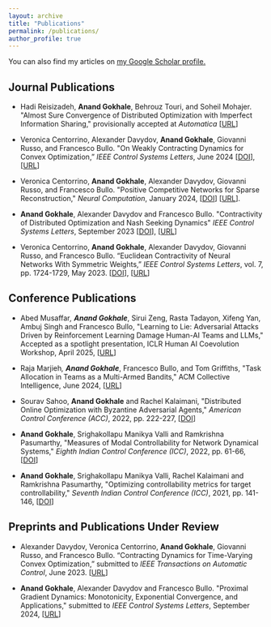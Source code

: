 ```yaml
---
layout: archive
title: "Publications"
permalink: /publications/
author_profile: true
---
```


You can also find my articles on <u><a href="https://scholar.google.com/citations?user=MBXSYV0AAAAJ&hl=en">my Google Scholar profile</a>.</u>



Journal Publications
------

* Hadi Reisizadeh, <b>Anand Gokhale</b>, Behrouz Touri, and Soheil Mohajer. "Almost Sure Convergence of Distributed Optimization with Imperfect Information Sharing," provisionally accepted at <i>Automatica</i> [[URL](https://arxiv.org/abs/2210.05897)]

* Veronica Centorrino, Alexander Davydov, <b>Anand Gokhale</b>, Giovanni Russo, and Francesco Bullo. "On Weakly Contracting Dynamics for Convex Optimization,” <i>IEEE Control Systems Letters</i>, June 2024 [[DOI](https://doi.org/10.1109/LCSYS.2024.3414348)], [[URL](https://arxiv.org/abs/2403.07572)]

* Veronica Centorrino, <b>Anand Gokhale</b>, Alexander Davydov, Giovanni Russo, and Francesco Bullo. "Positive Competitive Networks for Sparse Reconstruction," <i>Neural Computation</i>, January 2024, [[DOI](https://doi.org/10.1162/neco_a_01657)] [[URL](https://arxiv.org/abs/2311.03821)].

* <b>Anand Gokhale</b>, Alexander Davydov and Francesco Bullo. "Contractivity of Distributed Optimization and Nash Seeking Dynamics" <i>IEEE Control Systems Letters</i>, September 2023 [[DOI](https://doi.org/10.1109/LCSYS.2023.3341987)], [[URL](https://arxiv.org/abs/2309.05873)]

* Veronica Centorrino, <b>Anand Gokhale</b>, Alexander Davydov, Giovanni Russo, and Francesco Bullo. “Euclidean Contractivity of Neural Networks With Symmetric Weights,” <i>IEEE Control Systems Letters</i>, vol. 7, pp. 1724-1729, May 2023. [[DOI](https://doi.org/10.1109/LCSYS.2023.3278250)], [[URL](https://arxiv.org/abs/2302.13452)]


Conference Publications
------

* Abed Musaffar<sup>*</sup>, <b>Anand Gokhale<sup>*</sup></b>, Sirui Zeng, Rasta Tadayon, Xifeng Yan, Ambuj Singh and Francesco Bullo, "Learning to Lie: Adversarial Attacks Driven by Reinforcement Learning Damage Human-AI Teams and LLMs," Accepted as a spotlight presentation, ICLR Human AI Coevolution Workshop, April 2025, [[URL](https://arxiv.org/abs/2503.21983)] 

* Raja Marjieh<sup>*</sup>, <b>Anand Gokhale<sup>*</sup></b>, Francesco Bullo, and Tom Griffiths, "Task Allocation in Teams as a Multi-Armed Bandits," ACM Collective Intelligence, June 2024, [[URL](https://cocosci.princeton.edu/papers/marjieh2024task.pdf)] 

* Sourav Sahoo, <b>Anand Gokhale</b> and Rachel Kalaimani, "Distributed Online Optimization with Byzantine Adversarial Agents,"  <i>American Control Conference (ACC)</i>, 2022, pp. 222-227, [[DOI](https://doi.org/10.23919/ACC53348.2022.9867506)]

* <b>Anand Gokhale</b>, Srighakollapu Manikya Valli and Ramkrishna Pasumarthy, "Measures of Modal Controllability for Network Dynamical Systems,"  <i>Eighth Indian Control Conference (ICC)</i>, 2022, pp. 61-66, [[DOI](https://doi.org/10.1109/ICC56513.2022.10093332)]


* <b>Anand Gokhale</b>, Srighakollapu Manikya Valli, Rachel Kalaimani and Ramkrishna Pasumarthy, "Optimizing controllability metrics for target controllability," <i>Seventh Indian Control Conference (ICC)</i>, 2021, pp. 141-146, [[DOI](https://doi.org/10.1109/ICC54714.2021.9703184)]

Preprints and Publications Under Review
------

* Alexander Davydov, Veronica Centorrino, <b>Anand Gokhale</b>, Giovanni Russo, and Francesco Bullo. “Contracting Dynamics for Time-Varying Convex Optimization,” submitted to <i>IEEE Transactions on Automatic Control</i>, June 2023. [[URL](https://arxiv.org/abs/2305.15595)]

* <b>Anand Gokhale</b>, Alexander Davydov and Francesco Bullo. "Proximal Gradient Dynamics: Monotonicity, Exponential Convergence, and Applications," submitted to <i>IEEE Control Systems Letters</i>, September 2024, [[URL](https://arxiv.org/abs/2409.10664)]
